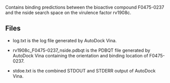 Contains binding predictions between the bioactive compound F0475-0237 and the nside search space on the virulence factor rv1908c.

## Files

- log.txt is the log file generated by AutoDock Vina.

- rv1908c_F0475-0237_nside.pdbqt is the PDBQT file generated by AutoDock Vina containing the orientation and binding location of F0475-0237.

- stdoe.txt is the combined STDOUT and STDERR output of AutoDock Vina.

